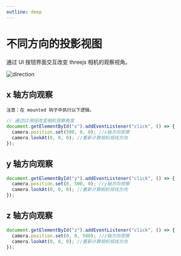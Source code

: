 ```yaml
---
outline: deep
---
```


# 不同方向的投影视图

通过 UI 按钮界面交互改变 threejs 相机的观察视角。

![direction](/phaseG/direction.jpg)

## x 轴方向观察

`注意：在 mounted 钩子中执行以下逻辑。`

```js
// 通过UI按钮改变相机观察角度
document.getElementById("x").addEventListener("click", () => {
  camera.position.set(500, 0, 0); //x轴方向观察
  camera.lookAt(0, 0, 0); //重新计算相机视线方向
});
```

## y 轴方向观察

```js
document.getElementById("y").addEventListener("click", () => {
  camera.position.set(0, 500, 0); //y轴方向观察
  camera.lookAt(0, 0, 0); //重新计算相机视线方向
});
```

## z 轴方向观察

```js
document.getElementById("z").addEventListener("click", () => {
  camera.position.set(0, 0, 500); //z轴方向观察
  camera.lookAt(0, 0, 0); //重新计算相机视线方向
});
```
